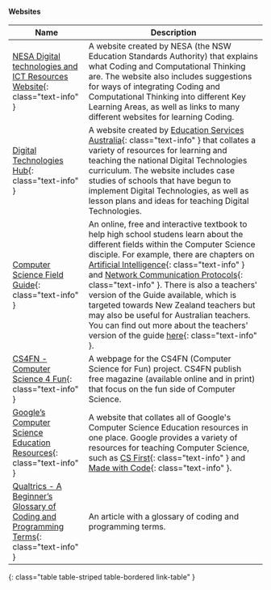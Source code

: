 #### Websites

Name                                                                                                                                                                                     |  Description
-----------------------------------------------------------------------------------------------------------------------------------------------------------------------------------------|-----------------------------------------------------------------------------------------------------------------------------------------------------------------------------------------------------------------------------------------------------------------------------------------------------------------------------------------------------------------------------------------------------------------------------------------------------------------------------------------------------------------------------------------------------------------------------------------------------------------------------------------------------------------------------
[NESA Digital technologies and ICT Resources Website](https://educationstandards.nsw.edu.au/wps/portal/nesa/k-10/learning-areas/technology/coding-across-the-curriculum){: class="text-info" }  |  A website created by NESA (the NSW Education Standards Authority) that explains what Coding and Computational Thinking are. The website also includes suggestions for ways of integrating Coding and Computational Thinking into different Key Learning Areas, as well as links to many different websites for learning Coding.
[Digital Technologies Hub](https://www.digitaltechnologieshub.edu.au/){: class="text-info" }                                                                                                                   |  A website created by [Education Services Australia](https://www.esa.edu.au/){: class="text-info" } that collates a variety of resources for learning and teaching the national Digital Technologies curriculum. The website includes case studies of schools that have begun to implement Digital Technologies, as well as lesson plans and ideas for teaching Digital Technologies.
[Computer Science Field Guide](http://csfieldguide.org.nz/){: class="text-info" }                                                                                                                              |  An online, free and interactive textbook to help high school studens learn about the different fields within the Computer Science disciple. For example, there are chapters on [Artificial Intelligence](http://csfieldguide.org.nz/en/chapters/artificial-intelligence.html){: class="text-info" } and [Network Communication Protocols](http://csfieldguide.org.nz/en/chapters/network-communication-protocols.html){: class="text-info" }. There is also a teachers' version of the Guide available, which is targeted towards New Zealand teachers but may also be useful for Australian teachers. You can find out more about the teachers' version of the guide [here](http://csfieldguide.org.nz/en/about.html){: class="text-info" }.
[CS4FN - Computer Science 4 Fun](http://www.cs4fn.org/){: class="text-info" }                                                                                                                                  |  A webpage for the CS4FN (Computer Science for Fun) project. CS4FN publish free magazine (available online and in print) that focus on the fun side of Computer Science.
[Google’s Computer Science Education Resources](https://www.google.com/edu/cs/index.html){: class="text-info" }                                                                                                |  A website that collates all of Google's Computer Science Education resources in one place. Google provides a variety of resources for teaching Computer Science, such as [CS First](https://csfirst.withgoogle.com/en/home){: class="text-info" } and [Made with Code](https://www.madewithcode.com/){: class="text-info" }.
[Qualtrics - A Beginner’s Glossary of Coding and Programming Terms](https://www.qualtrics.com/blog/glossary-of-coding-and-programming-terms){: class="text-info" }                                                                                                  |  An article with a glossary of coding and programming terms.
{: class="table table-striped table-bordered link-table" }